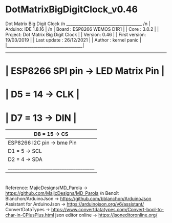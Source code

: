 # DotMatrixBigDigitClock_v0.46
Dot Matrix Big Digit Clock /n
   _____________________________________  /n
  | Arduino: IDE 1.8.16                 | /n
  | Board  : ESP8266 WEMOS D1R1         |
  | Core   : 3.0.2                      |
  | Project: Dot Matrix Big Digit Clock |
  | Version: 0.46                       |
  | First version: 19/03/2019 		    |
  | Last update  : 26/12/2021           |
  | Author       : kernel panic		    |
  |_____________________________________|
 _____________________________________
# | ESP8266 SPI pin ->  LED Matrix Pin  |
# |       D5  = 14  ->  CLK             |
# |       D7  = 13  ->  DIN             |
  |       D8  = 15  ->  CS              |
  |-------------------------------------|
  | ESP8266 I2C pin ->  bme Pin         |
  |       D1  =  5  ->  SCL             |
  |       D2  =  4  ->  SDA             |
  |_____________________________________|
#
  Reference:
  MajicDesigns/MD_Parola        -> https://github.com/MajicDesigns/MD_Parola  /n
  Benoît Blanchon/ArduinoJson   -> https://github.com/bblanchon/ArduinoJson
  Assistant for ArduinoJson     -> https://arduinojson.org/v6/assistant/
  ConvertDataTypes              -> https://www.convertdatatypes.com/Convert-bool-to-char-in-CPlusPlus.html
  json editor online            -> https://jsoneditoronline.org/
